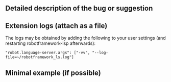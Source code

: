 <!--
Thanks for submitting an issue!

Here's a quick checklist for what to provide:
-->

Detailed description of the bug or suggestion
----------------------------------------------

Extension logs (attach as a file)
----------------------------------------------

The logs may be obtained by adding the following to your user settings (and restarting robotframework-lsp afterwards):

    "robot.language-server.args": ["-vv", "--log-file=~/robotframework_ls.log"]

Minimal example (if possible)
----------------------------------------------
